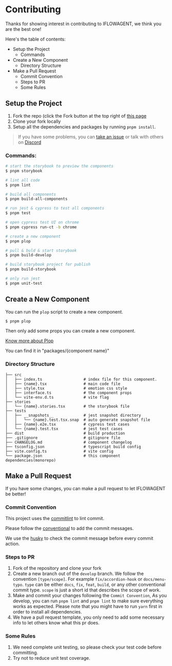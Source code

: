 # Contributing

Thanks for showing interest in contributing to IFLOWAGENT, we think you are the best
one!

Here's the table of contents:

- Setup the Project
  - Commands
- Create a New Component
  - Directory Structure
- Make a Pull Request
  - Commit Convention
  - Steps to PR
  - Some Rules

## Setup the Project

1. Fork the repo (click the Fork button at the top right of
   [this page](https://github.com/khulnasoft-lab/flowagent-design)
2. Clone your fork locally
3. Setup all the dependencies and packages by running `pnpm install`.

> If you have some problems, you can
> [take an issue](https://github.com/khulnasoft-lab/flowagent-design/issues/new/choose) or
> talk with others on [Discord](https://discord.gg/2tGBuJkgd6)

### Commands:

```bash
# start the storybook to preview the components
$ pnpm storybook

# lint all code
$ pnpm lint

# build all components
$ pnpm build-all-components

# run jest & cypress to test all components
$ pnpm test

# open cypress test UI on chrome
$ pnpm cypress run-ct -b chrome

# create a new component
$ pnpm plop

# pull & buld & start storybook
$ pnpm build-develop

# build storybook project for publish
$ pnpm build-storybook

# only run jest
$ pnpm unit-test
```

## Create a New Component

You can run the `plop` script to create a new component.

```bash
$ pnpm plop
```

Then only add some props you can create a new component.

[Know more about Plop](https://github.com/plopjs/plop)

You can find it in "packages/{component name}"

### Directory Structure

```
├── src
│   ├── index.ts                  # index file for this component.
│   ├── {name}.tsx                # main code file
│   ├── style.tsx                 # emotion css style
│   ├── interface.ts              # the component props
│   └── vite-env.d.ts             # vite flag
├── stories
│   └── {name}.stories.tsx        # the storybook file
├── tests
│   ├── __snapshots__             # jest snapshot directory
│   │   └── {name}.test.tsx.snap  # auto generate snapshot file
│   ├── {name}.e2e.tsx            # cypress test cases
│   └── {name}.test.tsx           # jest test cases
├── dist                          # build production
├── .gitignore                    # gitignore file
├── CHANGELOG.md                  # component changelog
├── tsconfig.json                 # typescript build config
├── vite.config.ts                # vite config
└── package.json                  # this component dependencies(monorepo)
```

## Make a Pull Request

If you have some changes, you can make a pull request to let IFLOWAGENT be better!

### Commit Convention

This project uses the
[commitlint](https://github.com/conventional-changelog/commitlint) to lint
commit.

Please follow the [conventional](https://www.conventionalcommits.org/en/v1.0.0/)
to add the commit messages.

We use the [husky](https://github.com/typicode/husky) to check the commit
message before every commit action.

### Steps to PR

1. Fork of the repository and clone your fork
2. Create a new branch out of the `develop` branch. We follow the convention
   `[type/scope]`. For example `fix/accordion-hook` or `docs/menu-typo`. `type`
   can be either `docs`, `fix`, `feat`, `build`, or any other conventional
   commit type. `scope` is just a short id that describes the scope of work.
3. Make and commit your changes following the `Commit Convention`, As you
   develop, you can run `pnpm lint` and `pnpm lint` to make sure everything
   works as expected. Please note that you might have to run `yarn` first in
   order to install all dependencies.
4. We have a pull request template, you only need to add some necessary info to
   let others know what this pr does.

### Some Rules

1. We need complete unit testing, so please check your test code before
   committing.
2. Try not to reduce unit test coverage.
